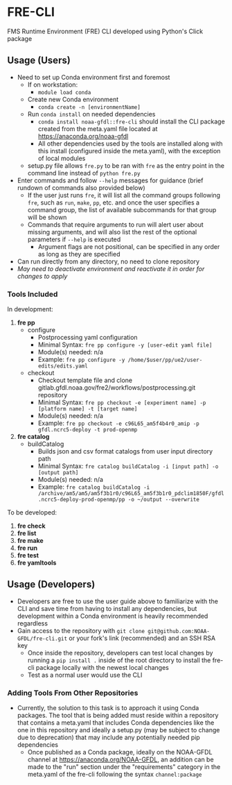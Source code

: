 # **FRE-CLI**

FMS Runtime Environment (FRE) CLI developed using Python's Click package

## **Usage (Users)**

* Need to set up Conda environment first and foremost
    - If on workstation:
        - `module load conda`
    - Create new Conda environment
        - `conda create -n [environmentName]`
    - Run `conda install` on needed dependencies
        - `conda install noaa-gfdl::fre-cli` should install the CLI package created from the meta.yaml file located at https://anaconda.org/noaa-gfdl
        - All other dependencies used by the tools are installed along with this install (configured inside the meta.yaml), with the exception of local modules
    - setup.py file allows `fre.py` to be ran with `fre` as the entry point in the command line instead of `python fre.py`
* Enter commands and follow `--help` messages for guidance (brief rundown of commands also provided below)
    - If the user just runs `fre`, it will list all the command groups following `fre`, such as `run`, `make`, `pp`, etc. and once the user specifies a command group, the list of available subcommands for that group will be shown 
    - Commands that require arguments to run will alert user about missing arguments, and will also list the rest of the optional parameters if `--help` is executed
        - Argument flags are not positional, can be specified in any order as long as they are specified
* Can run directly from any directory, no need to clone repository
* *May need to deactivate environment and reactivate it in order for changes to apply*

### **Tools Included**

In development:
1)  **fre pp**
    - configure
        - Postprocessing yaml configuration
        - Minimal Syntax: `fre pp configure -y [user-edit yaml file]`
        - Module(s) needed: n/a
        - Example: `fre pp configure -y /home/$user/pp/ue2/user-edits/edits.yaml`
    - checkout
        - Checkout template file and clone gitlab.gfdl.noaa.gov/fre2/workflows/postprocessing.git repository 
        - Minimal Syntax: `fre pp checkout -e [experiment name] -p [platform name] -t [target name]`
        - Module(s) needed: n/a
        - Example: `fre pp checkout -e c96L65_am5f4b4r0_amip -p gfdl.ncrc5-deploy -t prod-openmp`
2)  **fre catalog**
    - buildCatalog
        - Builds json and csv format catalogs from user input directory path
        - Minimal Syntax: `fre catalog buildCatalog -i [input path] -o [output path]`
        - Module(s) needed: n/a
        - Example: `fre catalog buildCatalog -i /archive/am5/am5/am5f3b1r0/c96L65_am5f3b1r0_pdclim1850F/gfdl.ncrc5-deploy-prod-openmp/pp -o ~/output --overwrite`

To be developed:
1)  **fre check**
2)  **fre list**
3)  **fre make**
4)  **fre run**
5)  **fre test**
6)  **fre yamltools**

## **Usage (Developers)**

* Developers are free to use the user guide above to familiarize with the CLI and save time from having to install any dependencies, but development within a Conda environment is heavily recommended regardless
* Gain access to the repository with `git clone git@github.com:NOAA-GFDL/fre-cli.git` or your fork's link (recommended) and an SSH RSA key
    - Once inside the repository, developers can test local changes by running a `pip install .` inside of the root directory to install the fre-cli package locally with the newest local changes
    - Test as a normal user would use the CLI
 
### **Adding Tools From Other Repositories**

* Currently, the solution to this task is to approach it using Conda packages. The tool that is being added must reside within a repository that contains a meta.yaml that includes Conda dependencies like the one in this repository and ideally a setup.py (may be subject to change due to deprecation) that may include any potentially needed pip dependencies
    - Once published as a Conda package, ideally on the NOAA-GFDL channel at https://anaconda.org/NOAA-GFDL, an addition can be made to the "run" section under the "requirements" category in the meta.yaml of the fre-cli following the syntax `channel:package`
